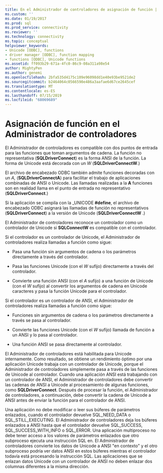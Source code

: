 ```yaml
---
title: En el Administrador de controladores de asignación de función | Microsoft Docs
ms.custom: ''
ms.date: 01/19/2017
ms.prod: sql
ms.prod_service: connectivity
ms.reviewer: ''
ms.technology: connectivity
ms.topic: conceptual
helpviewer_keywords:
- Unicode [ODBC], functions
- driver manager [ODBC], function mapping
- functions [ODBC], Unicode functions
ms.assetid: ff093b29-671a-4fc0-86c9-08a311a98e54
author: MightyPen
ms.author: genemi
ms.openlocfilehash: 2bfa535d4175c109e96098dd1e40e93be9521de2
ms.sourcegitcommit: b2464064c0566590e486a3aafae6d67ce2645cef
ms.translationtype: MT
ms.contentlocale: es-ES
ms.lasthandoff: 07/15/2019
ms.locfileid: "68069689"
---
```

# <a name="function-mapping-in-the-driver-manager"></a>Asignación de función en el Administrador de controladores
El Administrador de controladores es compatible con dos puntos de entrada para las funciones que toman argumentos de cadena. La función no representativa (**SQLDriverConnect**) es la forma ANSI de la función. La forma de Unicode está decorada con un *W* (**SQLDriverConnectW**.)  
  
 El archivo de encabezado ODBC también admite funciones decoradas con un *A,* (**SQLDriverConnectA**) para facilitar el trabajo de aplicaciones combinadas de ANSI o Unicode. Las llamadas realizadas a la **A** funciones son en realidad llama en el punto de entrada no representativo (**SQLDriverConnect**.)  
  
 Si la aplicación se compila con la _UNICODE **#define**, el archivo de encabezado ODBC asignará las llamadas de función no representativos (**SQLDriverConnect**) a la versión de Unicode (**SQLDriverConnectW** .)  
  
 El Administrador de controladores reconoce un controlador como un controlador de Unicode si **SQLConnectW** es compatible con el controlador.  
  
 Si el controlador es un controlador de Unicode, el Administrador de controladores realiza llamadas a función como sigue:  
  
-   Pasa una función sin argumentos de cadena o los parámetros directamente a través del controlador.  
  
-   Pasa las funciones Unicode (con el *W* sufijo) directamente a través del controlador.  
  
-   Convierte una función ANSI (con el *A* sufijo) a una función de Unicode (con el *W* sufijo) al convertir los argumentos de cadena en Unicode caracteres y pasa la función Unicode para el controlador.  
  
 Si el controlador es un controlador de ANSI, el Administrador de controladores realiza llamadas a función como sigue:  
  
-   Funciones sin argumentos de cadena o los parámetros directamente a través se pasa al controlador.  
  
-   Convierte las funciones Unicode (con el *W* sufijo) llamada de función a un ANSI y lo pasa al controlador.  
  
-   Una función ANSI se pasa directamente al controlador.  
  
 El Administrador de controladores está habilitada para Unicode internamente. Como resultado, se obtiene un rendimiento óptimo por una aplicación Unicode trabaja con un controlador de Unicode, porque el Administrador de controladores simplemente pasa a través de las funciones de Unicode al controlador. Cuando una aplicación ANSI está trabajando con un controlador de ANSI, el Administrador de controladores debe convertir las cadenas de ANSI a Unicode al procesamiento de algunas funciones, como **SQLDriverConnect**. Después de procesar la función, el Administrador de controladores, a continuación, debe convertir la cadena de Unicode a ANSI antes de enviar la función para el controlador de ANSI.  
  
 Una aplicación no debe modificar o leer sus búferes de parámetros enlazados, cuando el controlador devuelve SQL_NEED_DATA o SQL_STILL_EXECUTING. El Administrador de controladores deja los búferes enlazados a ANSI hasta que el controlador devuelve SQL_SUCCESS, SQL_SUCCESS_WITH_INFO o SQL_ERROR. Una aplicación multiproceso no debe tener acceso a los valores de parámetros enlazados que otro subproceso ejecuta una instrucción SQL en. El Administrador de controladores convierte los datos de Unicode a ANSI "en contexto" y el otro subproceso podría ver datos ANSI en estos búferes mientras el controlador todavía está procesando la instrucción SQL. Las aplicaciones que se enlazan datos Unicode con un controlador de ANSI no deben enlazar dos columnas diferentes a la misma dirección.
